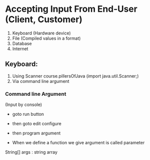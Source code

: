  # Accepting Input From End-User (Client, Customer)
 
 1. Keyboard (Hardware device) 
 2. File (Compiled values in a format)
 3. Database 
 4. Internet
 
 
 ## Keyboard:
 
 1. Using Scanner course.pillersOfJava        (import java.util.Scanner;)
 2. Via command line argument
   
### Command line Argument
 
 (Input by console)
- goto run button 
- then goto edit configure
- then program argument

- When we define a function we give argument is called parameter

String[] args : string array